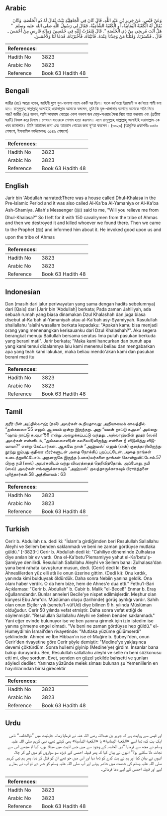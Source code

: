 ## Arabic


<div dir="rtl" lang="ar" style={{fontSize:'larger',backgroundColor:'#f8f9fa',padding:20}}>
وَعَنْ قَيْسٍ، عَنْ جَرِيرِ بْنِ عَبْدِ اللَّهِ، قَالَ كَانَ فِي الْجَاهِلِيَّةِ بَيْتٌ يُقَالَ لَهُ ذُو الْخَلَصَةِ، وَكَانَ يُقَالُ لَهُ الْكَعْبَةُ الْيَمَانِيَةُ، أَوِ الْكَعْبَةُ الشَّأْمِيَّةُ، فَقَالَ لِي رَسُولُ اللَّهِ صلى الله عليه وسلم ‏ "‏ هَلْ أَنْتَ مُرِيحِي مِنْ ذِي الْخَلَصَةِ ‏"‏‏.‏ قَالَ فَنَفَرْتُ إِلَيْهِ فِي خَمْسِينَ وَمِائَةِ فَارِسٍ مِنْ أَحْمَسَ ـ قَالَ ـ فَكَسَرْنَا، وَقَتَلْنَا مَنْ وَجَدْنَا عِنْدَهُ، فَأَتَيْنَاهُ، فَأَخْبَرْنَاهُ، فَدَعَا لَنَا وَلأَحْمَسَ‏.‏
</div>
<div style={{backgroundColor:'#f8f9fa',padding:20, marginBottom: 10}}><table> <thead> <tr> <th>References:</th> <th></th> </tr> </thead> <tbody><tr><td>Hadith No</td><td>3823</td></tr><tr><td>Arabic No</td><td>3823</td></tr><tr><td>Reference</td><td>Book 63 Hadith 48</td></tr></tbody></table></div>

## Bengali


<div dir="ltr" lang="bn" style={{fontSize:'larger',backgroundColor:'#f8f9fa',padding:20}}>
জারীর (রাঃ) আরো বলেন, জাহিলী যুগে যুল-খালাসা নামে একটি ঘর ছিল। যাকে কা‘বায়ে ইয়ামানী ও কা‘বায়ে শামী বলা হত। রাসূলুল্লাহ্ সাল্লাল্লাহু আলাইহি ওয়াসাল্লাম আমাকে বললেন, তুমি কি যুল-খালাসার ব্যাপারে আমাকে শান্তি দিতে পার? জারীর (রাঃ) বলেন, আমি আহমাস গোত্রের একশ পঞ্চাশ জন ঘোড়-সওয়ার সৈন্য নিয়ে যাত্রা করলাম এবং (প্রতীমা ঘরটি) বিধ্বস্ত করে দিলাম। সেখানে যাদেরকে পেলাম হত্যা করলাম। এসে রাসূলুল্লাহ্ সাল্লাল্লাহু আলাইহি ওয়াসাল্লাম-কে খবর জানালাম। তিনি আমাদের জন্য এবং আহমাস গোত্রের জন্য দু‘আ করলেন। (৩০২০) (আধুনিক প্রকাশনীঃ ৩৫৪০ শেষাংশ, ইসলামিক ফাউন্ডেশনঃ ৩৫৪৬ শেষাংশ)
</div>
<div style={{backgroundColor:'#f8f9fa',padding:20, marginBottom: 10}}><table> <thead> <tr> <th>References:</th> <th></th> </tr> </thead> <tbody><tr><td>Hadith No</td><td>3823</td></tr><tr><td>Arabic No</td><td>3823</td></tr><tr><td>Reference</td><td>Book 63 Hadith 48</td></tr></tbody></table></div>

## English


<div dir="ltr" lang="en" style={{fontSize:'larger',backgroundColor:'#f8f9fa',padding:20}}>
Jarir bin 'Abdullah narrated:There was a house called Dhul-Khalasa in the Pre-lslamic Period and it was also called Al-Ka'ba Al-Yamaniya or Al-Ka'ba Ash-Shamiya. Allah's Messenger (ﷺ) said to me, "Will you relieve me from Dhul-Khalasa?" So I left for it with 150 cavalrymen from the tribe of Ahmas and then we destroyed it and killed whoever we found there. Then we came to the Prophet (ﷺ) and informed him about it. He invoked good upon us and upon the tribe of Ahmas
</div>
<div style={{backgroundColor:'#f8f9fa',padding:20, marginBottom: 10}}><table> <thead> <tr> <th>References:</th> <th></th> </tr> </thead> <tbody><tr><td>Hadith No</td><td>3823</td></tr><tr><td>Arabic No</td><td>3823</td></tr><tr><td>Reference</td><td>Book 63 Hadith 48</td></tr></tbody></table></div>

## Indonesian


<div dir="ltr" lang="id" style={{fontSize:'larger',backgroundColor:'#f8f9fa',padding:20}}>
Dan (masih dari jalur periwayatan yang sama dengan hadits sebelumnya) dari [Qais] dari [Jarir bin 'Abdullah] berkata; Pada zaman Jahiliyah, ada sebuah rumah yang biasa dinamakan Dzul Khalashah dan juga biasa disebut al-Ka'bah al-Yamaniyah atau al-Ka'bah asy-Syamiyyah. Rasulullah shallallahu 'alaihi wasallam berkata kepadaku: "Apakah kamu bisa menjadi orang yang menenangkan kerisauanku dari Dzul Khalashah?". Aku segera berangkat menuju Baitullah bersama seratus lima puluh pasukan berkuda yang berani mati". Jarir berkata; "Maka kami hancurkan dan bunuh apa yang kami temui didalamnya lalu kami menemui beliau dan mengabarkan apa yang teah kami lakukan, maka beliau mendo'akan kami dan pasukan berani mati itu
</div>
<div style={{backgroundColor:'#f8f9fa',padding:20, marginBottom: 10}}><table> <thead> <tr> <th>References:</th> <th></th> </tr> </thead> <tbody><tr><td>Hadith No</td><td>3823</td></tr><tr><td>Arabic No</td><td>3823</td></tr><tr><td>Reference</td><td>Book 63 Hadith 48</td></tr></tbody></table></div>

## Tamil


<div dir="ltr" lang="ta" style={{fontSize:'larger',backgroundColor:'#f8f9fa',padding:20}}>
ஜரீர் பின் அப்தில்லாஹ் (ரலி) அவர்கள் கூறியதாவது: அறியாமைக் காலத்தில் “துல்கலஸா'55 எனும் ஆலயம் ஒன்று இருந்தது. அது “யமன் நாட்டு கஅபா' அல்லது “ஷாம் நாட்டு கஅபா'56 என்று அழைக்கப்பட்டு வந்தது. அல்லாஹ்வின் தூதர் (ஸல்) அவர்கள் என்னிடம், “துல்கலஸாவி(ன் கவலையி)லிருந்து என்னை நீ விடுவித்து விடுவாயா?” என்று கேட்டார்கள். ஆகவே நான் “அஹ்மஸ்' எனும் (என்) குலத்தாரிலிருந்து நூற்று ஐம்பது குதிரை வீரர்களுடன் அதை நோக்கிப் புறப்பட்டேன். அதை நாங்கள் உடைத்துவிட்டோம். அதனருகே இருந்த (பகை)வர்களை நாங்கள் கொன்றுவிட்டோம்.57 பிறகு நபி (ஸல்) அவர்களிடம் வந்து விவரத்தைத் தெரிவித்தோம். அப்போது, நபி (ஸல்) அவர்கள் எங்களுக்காகவும் “அஹ்மஸ்' குலத்தாருக்காகவும் பிரார்த்தனை புரிந்தார்கள்.58 அத்தியாயம் : 63
</div>
<div style={{backgroundColor:'#f8f9fa',padding:20, marginBottom: 10}}><table> <thead> <tr> <th>References:</th> <th></th> </tr> </thead> <tbody><tr><td>Hadith No</td><td>3823</td></tr><tr><td>Arabic No</td><td>3823</td></tr><tr><td>Reference</td><td>Book 63 Hadith 48</td></tr></tbody></table></div>

## Turkish


<div dir="ltr" lang="tr" style={{fontSize:'larger',backgroundColor:'#f8f9fa',padding:20}}>
Cerir b. Abdullah r.a. dedi ki: "İslam'a girdiğimden beri Resulullah Sallallahu Aleyhi ve Sellem benden saklanmadı ve beni ne zaman gördüyse mutlaka güldü." [-3823-] Cerir b. Abdullah dedi ki: "Cahiliye döneminde Zulhalasa diye anılan bir ev vardı. Ona el-Ka'betu'Piemamiyye yahut el-Ka'betu'ş-Şamiyye denilirdi. Resulullah Sallallahu Aleyhi ve Sellem bana: Zulhalasa'dan yana beni rahata kavuşturur musun, dedi. (Cerir) dedi ki: Ben de Ahneslilerden yüz elli atlı ile onun üzerine gittim. (Dedi ki): Onu kırdık, yanında kimi bulduysak öldürdük. Daha sonra Nebiin yanına geldik. Ona olanı haber verdik. O da hem bize, hem de Ahnes'e dua etti." Fethu'l-Bari Açıklaması: "Cerir b. Abdullah" b. Cabir b. Malik "el-Becel!" Enmar b. Eraş oğullarındandır. Bunlar anneleri Becile'ye nispet edilmişlerdir. Meşhur olan künyesi Ebu Amr'dır. Müslüman oluşu (tarihinde) görüş ayrılığı vardır. Sahih olan onun Elçiler yılı (senetu'l-vüfUd) diye bilinen 9 h. yılında Müslüman olduğudur. Cerir 50 yılında vefat etmiştir. Daha sonra vefat ettiği de söylenmiştir. "Resulullah Sallallahu Aleyhi ve Sellem benden saklanmadı." Yani eğer evinde bulunuyor ise ve ben yanına girmek için izin istedim ise yanına girmeme engel olmadı. "Ve beni ne zaman gördüyse hep güldü." el-Humeydi'nin İsmail'den rivayetinde: "Mutlaka yüzüme gülümserdi" şeklindedir. Ahmed ve İbn Hibban'ın ise el-Muğire b. Şubeyl'den, onun Cerir'den rivayetine göre Cerir şöyle demiştir: "Medine'ye yaklaşınca devemi çöktürdüm. Sonra hullemi giyinip (Medine'ye) girdim. İnsanlar bana bakıp duruyordu. Ben, Resulullah sallallahu aleyhi ve selle m beni sözkonusu etti mi, diye sordum. Evet, senden en güzel şekilde bahsetti ve şunları söyledi dediler: Yanınıza yüzünde melek siması bulunan şu Yemenlilerin en hayırlılarından birisi girecektir
</div>
<div style={{backgroundColor:'#f8f9fa',padding:20, marginBottom: 10}}><table> <thead> <tr> <th>References:</th> <th></th> </tr> </thead> <tbody><tr><td>Hadith No</td><td>3823</td></tr><tr><td>Arabic No</td><td>3823</td></tr><tr><td>Reference</td><td>Book 63 Hadith 48</td></tr></tbody></table></div>

## Urdu


<div dir="rtl" lang="ur" style={{fontSize:'larger',backgroundColor:'#f8f9fa',padding:20}}>
اور قیس سے روایت ہے کہ جریر بن عبداللہ رضی اللہ عنہ نے فرمایا زمانہ جاہلیت میں ”ذوالخلصہ“ نامی ایک بت کدہ تھا اسے «الكعبة اليمانية» یا «الكعبة الشأمية» بھی کہتے تھے، نبی کریم صلی اللہ علیہ وسلم نے مجھ سے فرمایا ”ذی الخلصہ کے وجود سے میں جس اذیت میں مبتلا ہوں، کیا تم مجھے اس سے نجات دلا سکتے ہو؟“ انہوں نے بیان کیا کہ پھر قبیلہ احمس کے ڈیڑھ سو سواروں کو میں لے کر چلا، انہوں نے بیان کیا اور ہم نے بت کدے کو ڈھا دیا اور اس میں جو تھے ان کو قتل کر دیا، پھر ہم نبی کریم صلی اللہ علیہ وسلم کی خدمت میں حاضر ہوئے اور آپ صلی اللہ علیہ وسلم کو خبر دی تو آپ نے ہمارے لیے اور قبیلہ احمس کے لیے دعا فرمائی۔
</div>
<div style={{backgroundColor:'#f8f9fa',padding:20, marginBottom: 10}}><table> <thead> <tr> <th>References:</th> <th></th> </tr> </thead> <tbody><tr><td>Hadith No</td><td>3823</td></tr><tr><td>Arabic No</td><td>3823</td></tr><tr><td>Reference</td><td>Book 63 Hadith 48</td></tr></tbody></table></div>